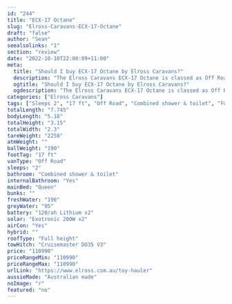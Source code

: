 ```yaml
---
id: "244"
title: "ECX-17 Octane"
slug: "Elross-Caravans-ECX-17-Octane"
draft: "false"
author: "Sean"
seealsolinks: "1"
section: "review"
date: "2022-10-10T22:00:09+11:00"
meta:
  title: "Should I buy ECX-17 Octane by Elross Caravans?"
  description: "The Elross Caravans ECX-17 Octane is classed as Off Road, and sleeps 2 people. It is Australian made and comes in at 17 ft. It generally has Combined shower & toilet."
  ogtitle: "Should I buy ECX-17 Octane by Elross Caravans?"
  ogdescription: "The Elross Caravans ECX-17 Octane is classed as Off Road, and sleeps 2 people. It is Australian made and comes in at 17 ft. It generally has Combined shower & toilet."
categories: ["Elross Caravans"]
tags: ["Sleeps 2", "17 ft", "Off Road", "Combined shower & toilet", "Full height", "Over 100k", "Australian made"]
totalLength: "7.745"
bodyLength: "5.18"
totalHeight: "3.15"
totalWidth: "2.3"
tareWeight: "2250"
atmWeight: ""
ballWeight: "190"
footTag: "17 ft"
vanType: "Off Road"
sleeps: "2"
bathroom: "Combined shower & toilet"
internalBathroom: "Yes"
mainBed: "Queen"
bunks: ""
freshWater: "190"
greyWater: "95"
battery: "120/ah Lithium x2"
solar: "Exotronic 200W x2"
airCon: "Yes"
hybrid: ""
roofType: "Full height"
towHitch: "Cruisemaster DO35 V3"
price: "110990"
priceRangeMin: "110990"
priceRangeMax: "110990"
urlLink: "https://www.elross.com.au/toy-hauler"
aussieMade: "Australian made"
noImage: "r"
featured: "no"
---
```

